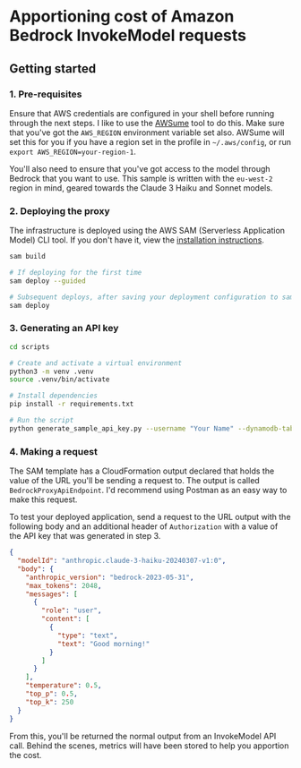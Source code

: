 # Apportioning cost of Amazon Bedrock InvokeModel requests

## Getting started

### 1. Pre-requisites

Ensure that AWS credentials are configured in your shell before running through the next steps. I like to use the [AWSume](https://awsu.me/) tool to do this. Make sure that you've got the `AWS_REGION` environment variable set also. AWSume will set this for you if you have a region set in the profile in `~/.aws/config`, or run `export AWS_REGION=your-region-1`.

You'll also need to ensure that you've got access to the model through Bedrock that you want to use. This sample is written with the `eu-west-2` region in mind, geared towards the Claude 3 Haiku and Sonnet models.

### 2. Deploying the proxy

The infrastructure is deployed using the AWS SAM (Serverless Application Model) CLI tool. If you don't have it, view the [installation instructions](https://docs.aws.amazon.com/serverless-application-model/latest/developerguide/install-sam-cli.html).

```sh
sam build

# If deploying for the first time
sam deploy --guided

# Subsequent deploys, after saving your deployment configuration to samconfig.toml
sam deploy
```

### 3. Generating an API key

```sh
cd scripts

# Create and activate a virtual environment
python3 -m venv .venv
source .venv/bin/activate

# Install dependencies
pip install -r requirements.txt

# Run the script
python generate_sample_api_key.py --username "Your Name" --dynamodb-table-name "YourTableName"
```

### 4. Making a request

The SAM template has a CloudFormation output declared that holds the value of the URL you'll be sending a request to. The output is called `BedrockProxyApiEndpoint`. I'd recommend using Postman as an easy way to make this request.

To test your deployed application, send a request to the URL output with the following body and an additional header of `Authorization` with a value of the API key that was generated in step 3.

```json
{
  "modelId": "anthropic.claude-3-haiku-20240307-v1:0",
  "body": {
    "anthropic_version": "bedrock-2023-05-31",
    "max_tokens": 2048,
    "messages": [
      {
        "role": "user",
        "content": [
          {
            "type": "text",
            "text": "Good morning!"
          }
        ]
      }
    ],
    "temperature": 0.5,
    "top_p": 0.5,
    "top_k": 250
  }
}
```

From this, you'll be returned the normal output from an InvokeModel API call. Behind the scenes, metrics will have been stored to help you apportion the cost.
